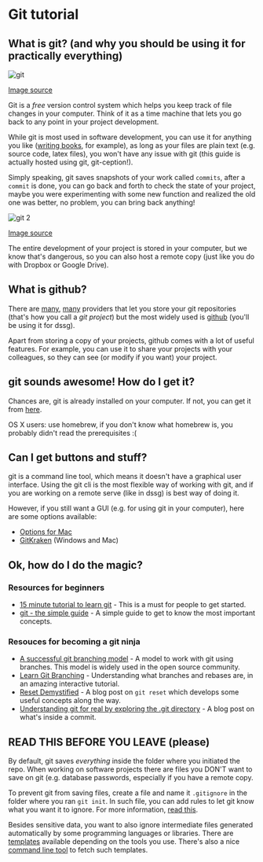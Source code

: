 # Git tutorial

## What is git? (and why you should be using it for practically everything)

![git](https://imgs.xkcd.com/comics/git.png)

[Image source](https://xkcd.com/1597/)

Git is a *free* version control system which helps you keep track of file changes in your computer. Think of it as a time machine that lets you go back to any point in your project development.

While git is most used in software development, you can use it for anything you like ([writing books](https://www.gitbook.com/), for example), as long as your files are plain text (e.g. source code, latex files), you won't have any issue with git (this guide is actually hosted using git, git-ception!).

Simply speaking, git saves snapshots of your work called `commits`, after a `commit` is done, you can go back and forth to check the state of your project, maybe you were experimenting with some new function and realized the old one was better, no problem, you can bring back anything!

![git 2](https://imgs.xkcd.com/comics/git_commit.png)

[Image source](https://xkcd.com/1296/)

The entire development of your project is stored in your computer, but we know that's dangerous, so you can also host a remote copy (just like you do with Dropbox or Google Drive).

## What is github?

There are [many](https://gitlab.com/), [many](https://bitbucket.org/) providers that let you store your git repositories (that's how you call a *git project*) but the most widely used is [github](https://github.com/) (you'll be using it for dssg).

Apart from storing a copy of your projects, github comes with a lot of useful features. For example, you can use it to share your projects with your colleagues, so they can see (or modify if you want) your project.

## git sounds awesome! How do I get it?

Chances are, git is already installed on your computer. If not, you can get it from [here](https://git-scm.com/).

OS X users: use homebrew, if you don't know what homebrew is, you probably didn't read the prerequisites :(

## Can I get buttons and stuff?

git is a command line tool, which means it doesn't have a graphical user interface. Using the git cli is the most flexible way of working with git, and if you are working on a remote serve (like in dssg) is best way of doing it.

However, if you still want a GUI (e.g. for using git in your computer), here are some options available:

*   [Options for Mac](https://git-scm.com/download/gui/mac)
*   [GitKraken](https://www.gitkraken.com/) (Windows and Mac)

## Ok, how do I do the magic?

### Resources for beginners

* [15 minute tutorial to learn git](https://try.github.io/levels/1/challenges/1) - This is a must for people to get started.
* [git - the simple guide](http://rogerdudler.github.io/git-guide/) - A simple guide to get to know the most important concepts.

### Resouces for becoming a git ninja

* [A successful git branching model](http://nvie.com/posts/a-successful-git-branching-model/) - A model to work with git using branches. This model is widely used in the open source community.
* [Learn Git Branching](http://learngitbranching.js.org/) - Understanding what branches and rebases are, in an amazing interactive tutorial.
* [Reset Demystified](https://git-scm.com/blog/2011/07/11/reset.html) - A blog post on `git reset` which develops some useful concepts along the way.
* [Understanding git for real by exploring the .git directory](https://medium.freecodecamp.com/understanding-git-for-real-by-exploring-the-git-directory-1e079c15b807#.5pe75gc07) - A blog post on what's inside a commit.


## READ THIS BEFORE YOU LEAVE  (please)

By default, git saves *everything* inside the folder where you initiated the repo. When working on software projects there are files you DON'T want to save on git (e.g. database passwords, especially if you have a remote copy.

To prevent git from saving files, create a file and name it `.gitignore` in the folder where you ran `git init`. In such file, you can add rules to let git know what you want it to ignore. For more information, [read this](https://git-scm.com/docs/gitignore).

Besides sensitive data, you want to also ignore intermediate files generated automatically by some programming languages or libraries. There are [templates](https://github.com/github/gitignore) available depending on the tools you use. There's also a nice [command line tool](https://github.com/karan/joe) to fetch such templates.